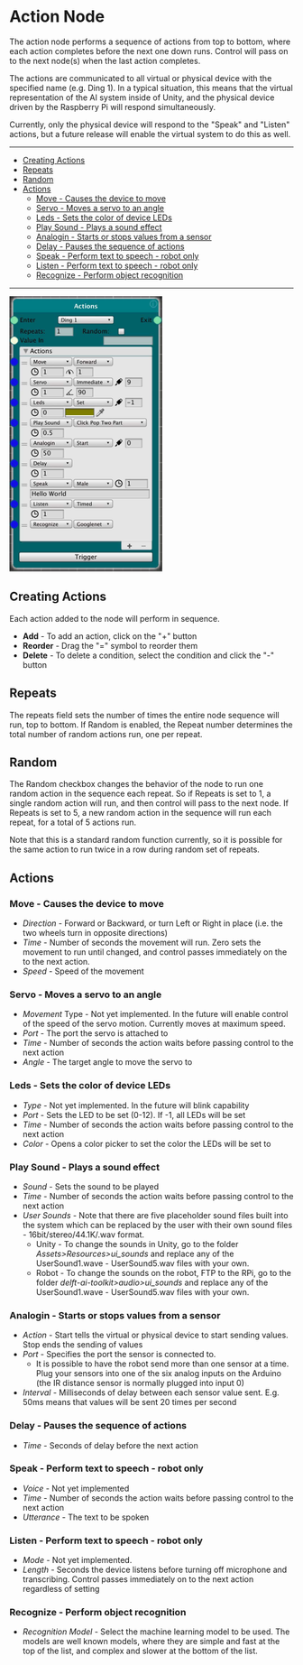 # Action Node

The action node performs a sequence of actions from top to bottom, where each action completes before the next one down runs. Control will pass on to the next node(s) when the last action completes.

The actions are communicated to all virtual or physical device with the specified name (e.g. Ding 1). In a typical situation, this means that the virtual representation of the AI system inside of Unity, and the physical device driven by the Raspberry Pi will respond simultaneously.

Currently, only the physical device will respond to the "Speak" and "Listen" actions, but a future release will enable the virtual system to do this as well.
_________________
<!-- TOC START min:2 max:3 link:true asterisk:false update:true -->
- [Creating Actions](#creating-actions)
- [Repeats](#repeats)
- [Random](#random)
- [Actions](#actions)
  - [Move - Causes the device to move](#move---causes-the-device-to-move)
  - [Servo - Moves a servo to an angle](#servo---moves-a-servo-to-an-angle)
  - [Leds - Sets the color of device LEDs](#leds---sets-the-color-of-device-leds)
  - [Play Sound - Plays a sound effect](#play-sound---plays-a-sound-effect)
  - [Analogin - Starts or stops values from a sensor](#analogin---starts-or-stops-values-from-a-sensor)
  - [Delay - Pauses the sequence of actions](#delay---pauses-the-sequence-of-actions)
  - [Speak - Perform text to speech - robot only](#speak---perform-text-to-speech---robot-only)
  - [Listen - Perform text to speech - robot only](#listen---perform-text-to-speech---robot-only)
  - [Recognize - Perform object recognition](#recognize---perform-object-recognition)
<!-- TOC END -->
_________________

<img src="images/ActionNode.jpg" width="271">

## Creating Actions
Each action added to the node will perform in sequence.

* **Add** - To add an action, click on the "+" button
* **Reorder** - Drag the "=" symbol to reorder them
* **Delete** - To delete a condition, select the condition and click the "-" button

## Repeats

The repeats field sets the number of times the entire node sequence will run, top to bottom. If Random is enabled, the Repeat number determines the total number of random actions run, one per repeat.

## Random

The Random checkbox changes the behavior of the node to run one random action in the sequence each repeat. So if Repeats is set to 1, a single random action will run, and then control will pass to the next node. If Repeats is set to 5, a new random action in the sequence will run each repeat, for a total of 5 actions run.

Note that this is a standard random function currently, so it is possible for the same action to run twice in a row during random set of repeats.

## Actions
### Move - Causes the device to move
* *Direction* - Forward or Backward, or turn Left or Right in place (i.e. the two wheels turn in opposite directions)
* *Time* - Number of seconds the movement will run. Zero sets the movement to run until changed, and control passes immediately on the to the next action.
* *Speed* - Speed of the movement

### Servo - Moves a servo to an angle
* *Movement* Type - Not yet implemented. In the future will enable control of the speed of the servo motion. Currently moves at maximum speed.
* *Port* - The port the servo is attached to
* *Time* - Number of seconds the action waits before passing control to the next action
* *Angle* - The target angle to move the servo to

### Leds - Sets the color of device LEDs
* *Type* - Not yet implemented. In the future will blink capability
* *Port* - Sets the LED to be set (0-12). If -1, all LEDs will be set
* *Time* - Number of seconds the action waits before passing control to the next action
* *Color* - Opens a color picker to set the color the LEDs will be set to

### Play Sound - Plays a sound effect
* *Sound* - Sets the sound to be played
* *Time* - Number of seconds the action waits before passing control to the next action
* *User Sounds* - Note that there are five placeholder sound files built into the system which can be replaced by the user with their own sound files - 16bit/stereo/44.1K/.wav format.
  * Unity - To change the sounds in Unity, go to the folder *Assets>Resources>ui_sounds* and replace any of the UserSound1.wave - UserSound5.wav files with your own.
  * Robot - To change the sounds on the robot, FTP to the RPi, go to the folder *delft-ai-toolkit>audio>ui_sounds* and replace any of the UserSound1.wave - UserSound5.wav files with your own.

### Analogin - Starts or stops values from a sensor
* *Action* - Start tells the virtual or physical device to start sending values. Stop ends the sending of values
* *Port* - Specifies the port the sensor is connected to.
  * It is possible to have the robot send more than one sensor at a time. Plug your sensors into one of the six analog inputs on the Arduino (the IR distance sensor is normally plugged into input 0)
* *Interval* - Milliseconds of delay between each sensor value sent. E.g. 50ms means that values will be sent 20 times per second

### Delay - Pauses the sequence of actions
* *Time* - Seconds of delay before the next action

### Speak - Perform text to speech - robot only
* *Voice* - Not yet implemented
* *Time* - Number of seconds the action waits before passing control to the next action
* *Utterance* - The text to be spoken

### Listen - Perform text to speech - robot only
* *Mode* - Not yet implemented.
* *Length* - Seconds the device listens before turning off microphone and transcribing. Control passes immediately on to the next action regardless of setting

### Recognize - Perform object recognition
* *Recognition Model* - Select the machine learning model to be used. The models are well known models, where they are simple and fast at the top of the list, and complex and slower at the bottom of the list. 
